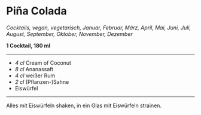 # Piña Colada

*Cocktails, vegan, vegetarisch, Januar, Februar, März, April, Mai, Juni, Juli, August, September, Oktober, November, Dezember*

**1 Cocktail, 180 ml**

---

- *4 cl* Cream of Coconut
- *8 cl* Ananassaft
- *4 cl* weißer Rum
- *2 cl* (Pflanzen-)Sahne
- Eiswürfel

---

Alles mit Eiswürfeln shaken, in ein Glas mit Eiswürfeln strainen.
